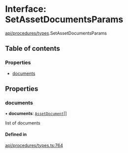 # Interface: SetAssetDocumentsParams

[api/procedures/types](../wiki/api.procedures.types).SetAssetDocumentsParams

## Table of contents

### Properties

- [documents](../wiki/api.procedures.types.SetAssetDocumentsParams#documents)

## Properties

### documents

• **documents**: [`AssetDocument`](../wiki/types.AssetDocument)[]

list of documents

#### Defined in

[api/procedures/types.ts:764](https://github.com/PolymeshAssociation/polymesh-sdk/blob/2d3ac2ae/src/api/procedures/types.ts#L764)
